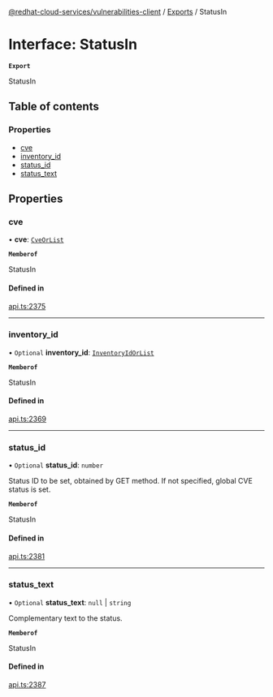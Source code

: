 [@redhat-cloud-services/vulnerabilities-client](../README.md) / [Exports](../modules.md) / StatusIn

# Interface: StatusIn

**`Export`**

StatusIn

## Table of contents

### Properties

- [cve](StatusIn.md#cve)
- [inventory\_id](StatusIn.md#inventory_id)
- [status\_id](StatusIn.md#status_id)
- [status\_text](StatusIn.md#status_text)

## Properties

### cve

• **cve**: [`CveOrList`](../modules.md#cveorlist)

**`Memberof`**

StatusIn

#### Defined in

[api.ts:2375](https://github.com/RedHatInsights/javascript-clients/blob/main/packages/vulnerabilities/git-api/api.ts#L2375)

___

### inventory\_id

• `Optional` **inventory\_id**: [`InventoryIdOrList`](../modules.md#inventoryidorlist)

**`Memberof`**

StatusIn

#### Defined in

[api.ts:2369](https://github.com/RedHatInsights/javascript-clients/blob/main/packages/vulnerabilities/git-api/api.ts#L2369)

___

### status\_id

• `Optional` **status\_id**: `number`

Status ID to be set, obtained by GET method. If not specified, global CVE status is set.

**`Memberof`**

StatusIn

#### Defined in

[api.ts:2381](https://github.com/RedHatInsights/javascript-clients/blob/main/packages/vulnerabilities/git-api/api.ts#L2381)

___

### status\_text

• `Optional` **status\_text**: ``null`` \| `string`

Complementary text to the status.

**`Memberof`**

StatusIn

#### Defined in

[api.ts:2387](https://github.com/RedHatInsights/javascript-clients/blob/main/packages/vulnerabilities/git-api/api.ts#L2387)
